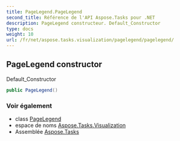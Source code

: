 ```yaml
---
title: PageLegend.PageLegend
second_title: Référence de l'API Aspose.Tasks pour .NET
description: PageLegend constructeur. Default_Constructor
type: docs
weight: 10
url: /fr/net/aspose.tasks.visualization/pagelegend/pagelegend/
---
```

## PageLegend constructor

Default_Constructor

```csharp
public PageLegend()
```

### Voir également

* class [PageLegend](../)
* espace de noms [Aspose.Tasks.Visualization](../../pagelegend/)
* Assemblée [Aspose.Tasks](../../../)


